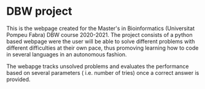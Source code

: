 # DBW project

This is the webpage created for the Master's in Bioinformatics (Universitat Pompeu Fabra) DBW course 2020-2021. The project consists of a python based webpage were the user will be able to solve different problems with different difficulties at their own pace, thus promoving learning how to code in several languages in an autonomous fashion. 

The webapge tracks unsolved problems and evaluates the performance based on several parameters ( i.e. number of tries) once a correct answer is provided. 
